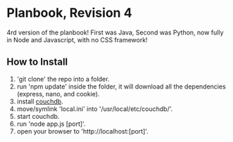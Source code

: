 Planbook, Revision 4
==============
4rd version of the planbook! First was Java, Second was Python, now fully in Node and Javascript, with no CSS framework!


## How to Install

1. 'git clone' the repo into a folder.
2. run 'npm update' inside the folder, it will download all the dependencies (express, nano, and cookie).
3. install [couchdb](http://couchdb.apache.org/).
4. move/symlink 'local.ini' into '/usr/local/etc/couchdb/'.
5. start couchdb.
6. run 'node app.js [port]'.
7. open your browser to 'http://localhost:[port]'.